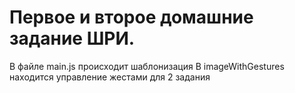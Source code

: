 # Первое и второе домашние задание ШРИ.

В файле main.js происходит шаблонизация 
В imageWithGestures находится управление жестами для 2 задания 
